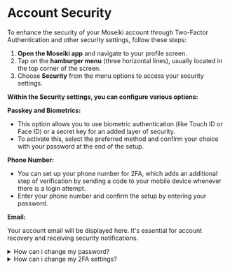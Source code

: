 # Account Security

To enhance the security of your Moseiki account through Two-Factor Authentication and other security settings, follow these steps:

1. **Open the Moseiki app** and navigate to your profile screen.
2. Tap on the **hamburger menu** (three horizontal lines), usually located in the top corner of the screen.
3. Choose **Security** from the menu options to access your security settings.

**Within the Security settings, you can configure various options:**

**Passkey and Biometrics:**

* This option allows you to use biometric authentication (like Touch ID or Face ID) or a secret key for an added layer of security.
* To activate this, select the preferred method and confirm your choice with your password at the end of the setup.

**Phone Number:**

* You can set up your phone number for 2FA, which adds an additional step of verification by sending a code to your mobile device whenever there is a login attempt.
* Enter your phone number and confirm the setup by entering your password.

**Email:**

Your account email will be displayed here. It's essential for account recovery and receiving security notifications.

<details>

<summary>How can i change my password?</summary>

In the [Account Security](account-security.md) and tap on <mark style="color:purple;">Password and Security</mark> to access the password change option within your security settings.

1. Start by typing your existing password.
2. Type in the new password you wish to use.
3. Re-enter the new password for verification.
4. Enter the verification code sent to your registered email address.

</details>

<details>

<summary>How can i change my 2FA settings?</summary>

In the [Account Security](account-security.md), tap on <mark style="color:purple;">Passkey and Biometrics</mark> to access your options for biometric and passkey settings.

Choose Your Authentication Method:

* **Touch ID or Face ID:**
  1. Select 'Touch ID' or 'Face ID' based on your device capability.
  2. Follow the prompts to scan your fingerprint or face.
  3. Confirm the setup by entering your device passcode.
* **Secret Key:**
  1. Select 'Secret Key' as your authentication method.
  2. Type in your desired secret key.
  3. Re-enter the secret key for verification.

<!---->

* **Confirm with Your Password:**
  * Enter your account password to authorize the changes.

</details>
